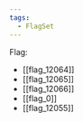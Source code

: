 ```yaml
---
tags:
  - FlagSet
---
```

Flag:
- [[flag_12064]]
- [[flag_12065]]
- [[flag_12066]]
- [[flag_0]]
- [[flag_12055]]
